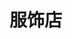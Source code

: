 # 服饰店
<sc-dc />
<br />
<dialog>
# Excuse me. Do you have this [sweater/n.] in M?
## Give me a minute. I'll check our computer to see if we still have one in [stock/n.].
## That sweater comes in black and red. We only have the red one in M.
# I prefer black.
## Let me check if our other [locations/n.] have the black one in M.
## Our Smith Street store has the black one in M.
Would you like me to have them send it here?
It would take 3 days to get here.
# That would be great.
## Please fill out this form, and you can come pick it up after Friday.
# OK. Thank you. Bye.
</dialog>
